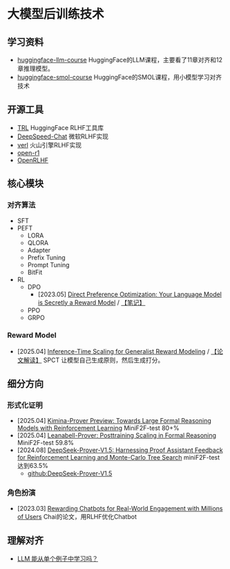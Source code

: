 # 大模型后训练技术

## 学习资料

- [huggingface-llm-course](https://huggingface.co/learn/llm-course/chapter11/1?fw=pt) HuggingFace的LLM课程，主要看了11章对齐和12章推理模型。
- [huggingface-smol-course](https://github.com/huggingface/smol-course) HuggingFace的SMOL课程，用小模型学习对齐技术

## 开源工具

- [TRL](https://github.com/huggingface/trl) HuggingFace RLHF工具库
- [DeepSpeed-Chat](https://github.com/microsoft/DeepSpeedExamples) 微软RLHF实现
- [verl](https://github.com/volcengine/verl) 火山引擎RLHF实现
- [open-r1](https://github.com/huggingface/open-r1)
- [OpenRLHF](https://github.com/OpenRLHF/OpenRLHF)


## 核心模块

### 对齐算法

- SFT
- PEFT
    - LORA
    - QLORA
    - Adapter
    - Prefix Tuning
    - Prompt Tuning
    - BitFit
- RL
    - DPO
        - [2023.05] [Direct Preference Optimization: Your Language Model is Secretly a Reward Model](https://arxiv.org/abs/2305.18290) / [【笔记】](https://www.cnblogs.com/lemonzhang/p/17910358.html)
    - PPO
    - GRPO

### Reward Model

- [2025.04] [Inference-Time Scaling for Generalist Reward Modeling](https://arxiv.org/abs/2504.02495) / [【论文解读】](https://zhuanlan.zhihu.com/p/1892290985284855414)  SPCT 让模型自己生成原则，然后生成打分。

## 细分方向

### 形式化证明

- [2025.04] [Kimina-Prover Preview: Towards Large Formal Reasoning Models with Reinforcement Learning](https://github.com/MoonshotAI/Kimina-Prover-Preview)  MiniF2F-test 80+%
- [2025.04] [Leanabell-Prover: Posttraining Scaling in Formal Reasoning](https://arxiv.org/pdf/2504.06122) MiniF2F-test 59.8%
- [2024.08] [DeepSeek-Prover-V1.5: Harnessing Proof Assistant Feedback for Reinforcement Learning and Monte-Carlo Tree Search](https://arxiv.org/abs/2408.08152)  miniF2F-test达到63.5%
    - [github:DeepSeek-Prover-V1.5](https://github.com/deepseek-ai/DeepSeek-Prover-V1.5)


### 角色扮演

- [2023.03] [Rewarding Chatbots for Real-World Engagement with Millions of Users](https://arxiv.org/pdf/2303.06135) Chai的论文，用RLHF优化Chatbot



## 理解对齐

- [LLM 能从单个例子中学习吗？](https://www.fast.ai/posts/2023-09-04-learning-jumps/)


